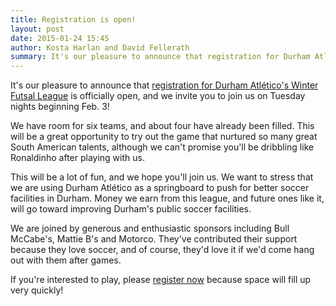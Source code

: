 ```yaml
---
title: Registration is open!
layout: post
date: 2015-01-24 15:45
author: Kosta Harlan and David Fellerath
summary: It's our pleasure to announce that registration for Durham Atlético's Winter Futsal League is officially open, and we invite you to join us on Tuesday nights beginning Feb. 3!
---
```

It's our pleasure to announce that [registration for Durham Atlético's Winter Futsal League](/futsal#register) is officially open, and we invite you to join us on Tuesday nights beginning Feb. 3!

We have room for six teams, and about four have already been filled. This will be a great opportunity to try out the game that nurtured so many great South American talents, although we can't promise you'll be dribbling like Ronaldinho after playing with us.

This will be a lot of fun, and we hope you'll join us. We want to stress that we are using Durham Atlético as a springboard to push for better soccer facilities in Durham. Money we earn from this league, and future ones like it, will go toward improving Durham's public soccer facilities.

We are joined by generous and enthusiastic sponsors including Bull McCabe's, Mattie B's and Motorco. They've contributed their support because they love soccer, and of course, they'd love it if we'd come hang out with them after games.

If you're interested to play, please [register now](/futsal.html#register) because space will fill up very quickly!

